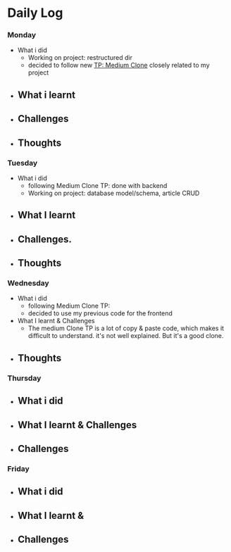 # Daily Log

### Monday
- What i did
  - Working on project: restructured dir
  - decided to follow new [TP: Medium Clone](https://github.com/intOppong/software_engineer_journey/blob/dev/tutorial_projects/README.md) closely related to my project
- What i learnt
  - 
- Challenges
  -  
- Thoughts
  - 

### Tuesday
- What i did
  - following Medium Clone TP: done with backend
  - Working on project: database model/schema, article CRUD
- What I learnt
  - 
- Challenges.
  - 
- Thoughts
  - 
### Wednesday
- What i did
  - following Medium Clone TP: 
  - decided to use my previous code for the frontend
- What I learnt & Challenges
  - The medium Clone TP is a lot of copy & paste code, which makes it difficult to understand. it's not well explained. But it's a good clone.
- Thoughts
  - 

### Thursday
- What i did
  - 
- What I learnt & Challenges
  - 
- Challenges
  - 
 
  
### Friday
- What i did
  - 
- What I learnt & 
  - 
- Challenges
  - 
 
  
 
